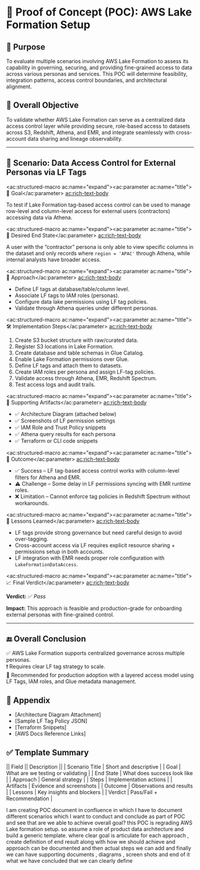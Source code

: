 <h1>🧪 Proof of Concept (POC): AWS Lake Formation Setup</h1>

<h2>📌 Purpose</h2>
<p>
To evaluate multiple scenarios involving AWS Lake Formation to assess its capability in governing, securing, and providing fine-grained access to data across various personas and services. This POC will determine feasibility, integration patterns, access control boundaries, and architectural alignment.
</p>

<h2>📍 Overall Objective</h2>
<p>
To validate whether AWS Lake Formation can serve as a centralized data access control layer while providing secure, role-based access to datasets across S3, Redshift, Athena, and EMR, and integrate seamlessly with cross-account data sharing and lineage observability.
</p>

<hr />

<h2>📁 Scenario: Data Access Control for External Personas via LF Tags</h2>

<ac:structured-macro ac:name="expand"><ac:parameter ac:name="title">🎯 Goal</ac:parameter>
<ac:rich-text-body>
<p>
To test if Lake Formation tag-based access control can be used to manage row-level and column-level access for external users (contractors) accessing data via Athena.
</p>
</ac:rich-text-body>
</ac:structured-macro>

<ac:structured-macro ac:name="expand"><ac:parameter ac:name="title">📌 Desired End State</ac:parameter>
<ac:rich-text-body>
<p>
A user with the “contractor” persona is only able to view specific columns in the dataset and only records where <code>region = 'APAC'</code> through Athena, while internal analysts have broader access.
</p>
</ac:rich-text-body>
</ac:structured-macro>

<ac:structured-macro ac:name="expand"><ac:parameter ac:name="title">🧱 Approach</ac:parameter>
<ac:rich-text-body>
<ul>
<li>Define LF tags at database/table/column level.</li>
<li>Associate LF tags to IAM roles (personas).</li>
<li>Configure data lake permissions using LF tag policies.</li>
<li>Validate through Athena queries under different personas.</li>
</ul>
</ac:rich-text-body>
</ac:structured-macro>

<ac:structured-macro ac:name="expand"><ac:parameter ac:name="title">🛠️ Implementation Steps</ac:parameter>
<ac:rich-text-body>
<ol>
<li>Create S3 bucket structure with raw/curated data.</li>
<li>Register S3 locations in Lake Formation.</li>
<li>Create database and table schemas in Glue Catalog.</li>
<li>Enable Lake Formation permissions over Glue.</li>
<li>Define LF tags and attach them to datasets.</li>
<li>Create IAM roles per persona and assign LF-tag policies.</li>
<li>Validate access through Athena, EMR, Redshift Spectrum.</li>
<li>Test access logs and audit trails.</li>
</ol>
</ac:rich-text-body>
</ac:structured-macro>

<ac:structured-macro ac:name="expand"><ac:parameter ac:name="title">📎 Supporting Artifacts</ac:parameter>
<ac:rich-text-body>
<ul>
<li>✅ Architecture Diagram (attached below)</li>
<li>✅ Screenshots of LF permission settings</li>
<li>✅ IAM Role and Trust Policy snippets</li>
<li>✅ Athena query results for each persona</li>
<li>✅ Terraform or CLI code snippets</li>
</ul>
</ac:rich-text-body>
</ac:structured-macro>

<ac:structured-macro ac:name="expand"><ac:parameter ac:name="title">📌 Outcome</ac:parameter>
<ac:rich-text-body>
<ul>
<li>✅ Success – LF tag-based access control works with column-level filters for Athena and EMR.</li>
<li>⚠️ Challenge – Some delay in LF permissions syncing with EMR runtime roles.</li>
<li>❌ Limitation – Cannot enforce tag policies in Redshift Spectrum without workarounds.</li>
</ul>
</ac:rich-text-body>
</ac:structured-macro>

<ac:structured-macro ac:name="expand"><ac:parameter ac:name="title">🧠 Lessons Learned</ac:parameter>
<ac:rich-text-body>
<ul>
<li>LF tags provide strong governance but need careful design to avoid over-tagging.</li>
<li>Cross-account access via LF requires explicit resource sharing + permissions setup in both accounts.</li>
<li>LF integration with EMR needs proper role configuration with <code>LakeFormationDataAccess</code>.</li>
</ul>
</ac:rich-text-body>
</ac:structured-macro>

<ac:structured-macro ac:name="expand"><ac:parameter ac:name="title">📈 Final Verdict</ac:parameter>
<ac:rich-text-body>
<p><strong>Verdict:</strong> ✅ <em>Pass</em></p>
<p><strong>Impact:</strong> This approach is feasible and production-grade for onboarding external personas with fine-grained control.</p>
</ac:rich-text-body>
</ac:structured-macro>

<hr />

<h2>🔚 Overall Conclusion</h2>
<p>
✅ AWS Lake Formation supports centralized governance across multiple personas.<br/>
❗ Requires clear LF tag strategy to scale.<br/>
🚀 Recommended for production adoption with a layered access model using LF Tags, IAM roles, and Glue metadata management.
</p>

<h2>📂 Appendix</h2>
<ul>
<li>[Architecture Diagram Attachment]</li>
<li>[Sample LF Tag Policy JSON]</li>
<li>[Terraform Snippets]</li>
<li>[AWS Docs Reference Links]</li>
</ul>

<h2>✅ Template Summary</h2>

|| Field || Description ||
| Scenario Title | Short and descriptive |
| Goal | What are we testing or validating |
| End State | What does success look like |
| Approach | General strategy |
| Steps | Implementation actions |
| Artifacts | Evidence and screenshots |
| Outcome | Observations and results |
| Lessons | Key insights and blockers |
| Verdict | Pass/Fail + Recommendation |



I am creating POC document in confluence in which I have to document different scenarios which I want to conduct and conclude as part of POC and see that are we able to achieve overall goal? this POC is regrading AWS Lake formation setup. so  assume a role of product data architecture and build a generic template. where clear goal is articulate for each approach , create definition of end result along with how we should achieve and approach can be documented and then actual steps we can add and finally we can have supporting documents , diagrams , screen shots and end of it what we have concluded that we can clearly define
